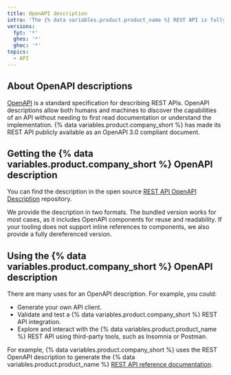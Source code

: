 ```yaml
---
title: OpenAPI description
intro: 'The {% data variables.product.product_name %} REST API is fully described in an OpenAPI 3.0 compliant document.'
versions:
  fpt: '*'
  ghes: '*'
  ghec: '*'
topics:
  - API
---
```


## About OpenAPI descriptions

[OpenAPI](https://swagger.io/docs/specification/about/) is a standard specification for describing REST APIs. OpenAPI descriptions allow both humans and machines to discover the capabilities of an API without needing to first read documentation or understand the implementation. {% data variables.product.company_short %} has made its REST API publicly available as an OpenAPI 3.0 compliant document.

## Getting the {% data variables.product.company_short %} OpenAPI description

You can find the description in the open source [REST API OpenAPI Description](https://github.com/github/rest-api-description) repository.

We provide the description in two formats. The bundled version works for most cases, as it includes OpenAPI components for reuse and readability. If your tooling does not support inline references to components, we also provide a fully dereferenced version.

## Using the {% data variables.product.company_short %} OpenAPI description

There are many uses for an OpenAPI description. For example, you could:

* Generate your own API client.
* Validate and test a {% data variables.product.company_short %} REST API integration.
* Explore and interact with the {% data variables.product.product_name %} REST API using third-party tools, such as Insomnia or Postman.

For example, {% data variables.product.company_short %} uses the REST OpenAPI description to generate the {% data variables.product.product_name %} [REST API reference documentation](/rest).
